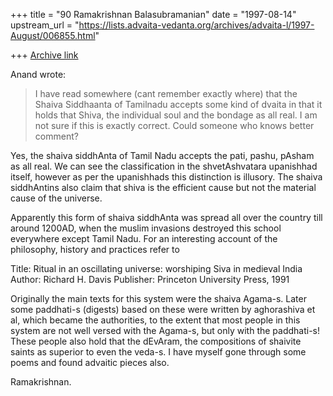 +++
title = "90 Ramakrishnan Balasubramanian"
date = "1997-08-14"
upstream_url = "https://lists.advaita-vedanta.org/archives/advaita-l/1997-August/006855.html"

+++
[Archive link](https://lists.advaita-vedanta.org/archives/advaita-l/1997-August/006855.html)

Anand wrote:

>  I have read somewhere (cant remember exactly where) that the Shaiva
>  Siddhaanta of Tamilnadu accepts some kind of dvaita in that it holds that
>  Shiva, the individual soul and the bondage as all real. I am not sure if
>  this is exactly correct. Could someone who knows better comment?

Yes, the shaiva siddhAnta of Tamil Nadu accepts the pati, pashu, pAsham as
all real. We can see the classification in the shvetAshvatara upanishhad
itself, however as per the upanishhads this distinction is illusory. The
shaiva siddhAntins also claim that shiva is the efficient cause but not the
material cause of the universe.

Apparently this form of shaiva siddhAnta was spread all over the country
till around 1200AD, when the muslim invasions destroyed this school
everywhere except Tamil Nadu. For an interesting account of the philosophy,
history and practices refer to

Title: Ritual in an oscillating universe: worshiping Siva in medieval India
Author: Richard H. Davis
Publisher: Princeton University Press, 1991

Originally the main texts for this system were the shaiva Agama-s. Later
some paddhati-s (digests) based on these were written by aghorashiva et al,
which became the authorities, to the extent that most people in this system
are not well versed with the Agama-s, but only with the paddhati-s! These
people also hold that the dEvAram, the compositions of shaivite saints as
superior to even the veda-s. I have myself gone through some poems and found
advaitic pieces also.

Ramakrishnan.

